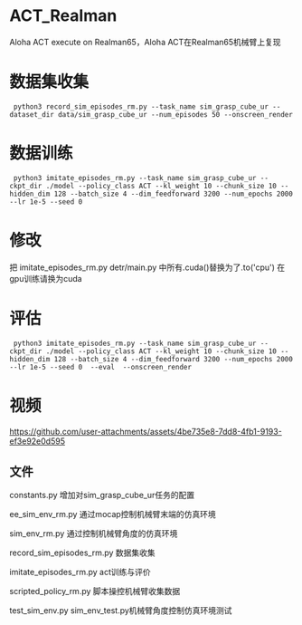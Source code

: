 # ACT_Realman
Aloha ACT execute on Realman65，Aloha ACT在Realman65机械臂上复现

# 数据集收集
``` python3 record_sim_episodes_rm.py --task_name sim_grasp_cube_ur --dataset_dir data/sim_grasp_cube_ur --num_episodes 50 --onscreen_render``` 

# 数据训练
``` python3 imitate_episodes_rm.py --task_name sim_grasp_cube_ur --ckpt_dir ./model --policy_class ACT --kl_weight 10 --chunk_size 10 --hidden_dim 128 --batch_size 4 --dim_feedforward 3200 --num_epochs 2000  --lr 1e-5 --seed 0``` 

# 修改
把 imitate_episodes_rm.py detr/main.py 中所有.cuda()替换为了.to('cpu')
在gpu训练请换为cuda

# 评估
``` python3 imitate_episodes_rm.py --task_name sim_grasp_cube_ur --ckpt_dir ./model --policy_class ACT --kl_weight 10 --chunk_size 10 --hidden_dim 128 --batch_size 4 --dim_feedforward 3200 --num_epochs 2000  --lr 1e-5 --seed 0  --eval  --onscreen_render``` 

# 视频

https://github.com/user-attachments/assets/4be735e8-7dd8-4fb1-9193-ef3e92e0d595




## 文件
constants.py 增加对sim_grasp_cube_ur任务的配置

ee_sim_env_rm.py 通过mocap控制机械臂末端的仿真环境

sim_env_rm.py 通过控制机械臂角度的仿真环境

record_sim_episodes_rm.py 数据集收集

imitate_episodes_rm.py act训练与评价

scripted_policy_rm.py 脚本操控机械臂收集数据

test_sim_env.py sim_env_test.py机械臂角度控制仿真环境测试
